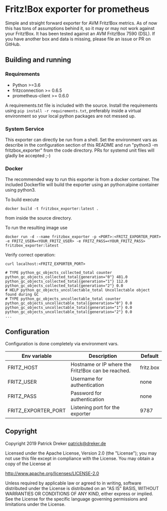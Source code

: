 # Fritz!Box exporter for prometheus

Simple and straight forward exporter for AVM Fritz!Box metrics. As of now this has tons of assumptions behind it, so it may or may not work against your Fritz!Box. It has been tested against an AVM Fritz!Box 7590 (DSL). If you have another box and data is missing, please file an issue or PR on GitHub.

## Building and running

### Requirements

* Python >=3.6
* fritzconnection >= 0.6.5
* prometheus-client >= 0.6.0

A requirements.txt file is included with the source. Install the requirements using `pip install -r requirements.txt`, preferably inside a virtual environment so your local python packages are not messed up.

### System Service
This exporter can directly be run from a shell. Set the environment vars as describe in the configuration section of this README and run "python3 -m fritzbox_exporter" from the code directory. PRs for systemd unit files will gladly be accepted ;-)

### Docker
The recommended way to run this exporter is from a docker container. The included Dockerfile will build the exporter using an python:alpine container using python3.

To build execute

```docker build -t fritzbox_exporter:latest .```

from inside the source directory.

To run the resulting image use

```docker run -d --name fritzbox_exporter -p <PORT>:<FRITZ_EXPORTER_PORT> -e FRITZ_USER=<YOUR_FRITZ_USER> -e FRITZ_PASS=<YOUR_FRITZ_PASS> fritzbox_exporter:latest```

Verify correct operation:

```curl localhost:<FRITZ_EXPORTER_PORT>```

```# HELP python_gc_objects_collected_total Objects collected during gc
# TYPE python_gc_objects_collected_total counter
python_gc_objects_collected_total{generation="0"} 481.0
python_gc_objects_collected_total{generation="1"} 112.0
python_gc_objects_collected_total{generation="2"} 0.0
# HELP python_gc_objects_uncollectable_total Uncollectable object found during GC
# TYPE python_gc_objects_uncollectable_total counter
python_gc_objects_uncollectable_total{generation="0"} 0.0
python_gc_objects_uncollectable_total{generation="1"} 0.0
python_gc_objects_uncollectable_total{generation="2"} 0.0
...
```

## Configuration

Configuration is done completely via environment vars.

| Env variable | Description | Default |
|--------------|-------------|---------|
| FRITZ_HOST   | Hostname or IP where the Fritz!Box can be reached. | fritz.box |
| FRITZ_USER   | Username for authentication | none |
| FRITZ_PASS   | Password for authentication | none |
| FRITZ_EXPORTER_PORT | Listening port for the exporter | 9787 |

## Copyright

Copyright 2019 Patrick Dreker <patrick@dreker.de>

Licensed under the Apache License, Version 2.0 (the "License");
you may not use this file except in compliance with the License.
You may obtain a copy of the License at

  http://www.apache.org/licenses/LICENSE-2.0

Unless required by applicable law or agreed to in writing, software
distributed under the License is distributed on an "AS IS" BASIS,
WITHOUT WARRANTIES OR CONDITIONS OF ANY KIND, either express or implied.
See the License for the specific language governing permissions and
limitations under the License.
